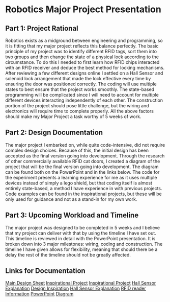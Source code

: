 # Robotics Major Project Presentation


## Part 1: Project Rational

Robotics exists as a midground between engineering and programming, so it is fitting that my major project reflects this balance 
perfectly. The basic principle of my project was to identify different RFID tags, sort them into two groups and then change the 
state of a physical lock according to the circumstance. To do this I needed to first learn how RFID chips interacted with an RFID receiver
and deduce the best method for locking mechanisms. After reviewing a few different designs online I settled on a Hall Sensor and solenoid 
lock arrangement that made the lock effective every time by ensuring the door was positioned correctly. The coding will use multiple states
to best ensure that the project works smoothly. The state-based programming will be complicated since I will need to account for multiple 
different devices interacting independently of each other. The construction portion of the project should pose little challenge, but the 
wiring and electronics will require time to complete properly. All the above factors should make my Major Project a task worthy of 5 weeks 
of work.

## Part 2: Design Documentation

The major project I embarked on, while quite code-intensive, did not require complex design choices. Because of this, the initial design has 
been accepted as the final version going into development. Through the research of other commercially available RFID cat doors, I created
a diagram of the project that will be the final version going into development. The diagram can be found both on the PowerPoint and in 
the links below. The code for the experiment presents a learning experience for me as it uses multiple devices instead of simply a lego
shield, but that coding itself is almost entirely state-based, a method I have experience in with previous projects. Code examples can 
be found in the inspirational projects, but these will be only used for guidance and not as a stand-in for my own work. 

## Part 3: Upcoming Workload and Timeline

The major project was designed to be completed in 5 weeks and I believe that my project can deliver with that by using the timeline I have 
set out. This timeline is reviewed in detail with the PowerPoint presentation. It is broken down into 3 major milestones: wiring, coding 
and construction. The timeline I have given allows for flexibility, meaning that should there be a delay the rest of the timeline should 
not be greatly affected.


## Links for Documentation
[Main Design Sheet](https://docs.google.com/document/d/1qm_VFXAhUpDsSA87u15deep8eEKhQYWEErKMA5tynVE/edit?usp=sharing)
[Inspirational Project](https://www.instructables.com/id/RFID-cat-door/)
[Inspirational Project](https://www.gizmodo.com.au/2019/07/this-ai-powered-cat-door-is-a-brilliant-way-to-keep-a-kittys-murder-presents-outside/)
[Hall Sensor Explanation](https://www.instructables.com/id/Hall-effect-sensor/)
[Design Inspiration](https://www.temporarypetdoor.com.au/sureflap-microchip-rfid-cat-door)
[Hall Sensor Explanation](https://www.instructables.com/id/Hall-Sensor-Tutorial/)
[RFID reader Information](https://create.arduino.cc/projecthub/Aritro/security-access-using-rfid-reader-f7c746)
[PowerPoint](https://docs.google.com/presentation/d/1afHiodBoDgf3jmnhNnOGJMtnQQVgiAtm0f8tgOZWwgk/edit?usp=sharing)
[Diagram](https://imgur.com/Ehf8MGH)



